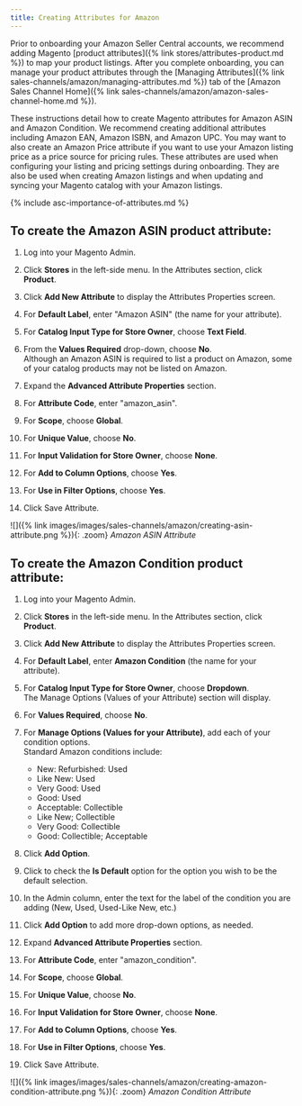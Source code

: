 ```yaml
---
title: Creating Attributes for Amazon
---
```



Prior to onboarding your Amazon Seller Central accounts, we recommend adding Magento [product attributes]({% link stores/attributes-product.md %}) to map your product listings. After you complete onboarding, you can manage your product attributes through the [Managing Attributes]({% link sales-channels/amazon/managing-attributes.md %}) tab of the [Amazon Sales Channel Home]({% link sales-channels/amazon/amazon-sales-channel-home.md %}).

These instructions detail how to create Magento attributes for Amazon ASIN and Amazon Condition. We recommend creating additional attributes including Amazon EAN, Amazon ISBN, and Amazon UPC. You may want to also create an Amazon Price attribute if you want to use your Amazon listing price as a price source for pricing rules. These attributes are used when configuring your listing and pricing settings during onboarding. They are also be used when creating Amazon listings and when updating and syncing your Magento catalog with your Amazon listings.

{% include asc-importance-of-attributes.md %}

## To create the Amazon ASIN product attribute:

1. Log into your Magento Admin.

1. Click **Stores** in the left-side menu. In the Attributes section, click **Product**.

1. Click **Add New Attribute** to display the Attributes Properties screen.

1. For **Default Label**, enter "Amazon ASIN" (the name for your attribute).

1. For **Catalog Input Type for Store Owner**, choose **Text Field**.

1. From the **Values Required** drop-down, choose **No**.
<br/>Although an Amazon ASIN is required to list a product on Amazon, some of your catalog products may not be listed on Amazon.

1. Expand the **Advanced Attribute Properties** section.

1. For **Attribute Code**, enter "amazon_asin".

1. For **Scope**, choose **Global**.

1. For **Unique Value**, choose **No**.

1. For **Input Validation for Store Owner**, choose **None**.

1. For **Add to Column Options**, choose **Yes**.

1. For **Use in Filter Options**, choose **Yes**.

1. Click <span class="btn">Save Attribute</span>.

![]({% link images/images/sales-channels/amazon/creating-asin-attribute.png %}){: .zoom}
_Amazon ASIN Attribute_

## To create the Amazon Condition product attribute:

1. Log into your Magento Admin.

1. Click **Stores** in the left-side menu. In the Attributes section, click **Product**.

1. Click **Add New Attribute** to display the Attributes Properties screen.

1. For **Default Label**, enter **Amazon Condition** (the name for your attribute).

1. For **Catalog Input Type for Store Owner**, choose **Dropdown**.
<br/>The Manage Options (Values of your Attribute) section will display.

1. For **Values Required**, choose **No**.

1. For **Manage Options (Values for your Attribute)**, add each of your condition options.
<br/>Standard Amazon conditions include:

    - New: Refurbished: Used
    - Like New: Used
    - Very Good: Used
    - Good: Used
    - Acceptable: Collectible
    - Like New; Collectible
    - Very Good: Collectible
    - Good: Collectible; Acceptable

1. Click **Add Option**.

1. Click to check the **Is Default** option for the option you wish to be the default selection.

1. In the Admin column, enter the text for the label of the condition you are adding (New, Used, Used-Like New, etc.)

1. Click **Add Option** to add more drop-down options, as needed.

1. Expand **Advanced Attribute Properties** section.

1. For **Attribute Code**, enter "amazon_condition".

1. For **Scope**, choose **Global**.

1. For **Unique Value**, choose **No**.

1. For **Input Validation for Store Owner**, choose **None**.

1. For **Add to Column Options**, choose **Yes**.

1. For **Use in Filter Options**, choose **Yes**.

1. Click <span class="btn">Save Attribute</span>.

![]({% link images/images/sales-channels/amazon/creating-amazon-condition-attribute.png %}){: .zoom}
_Amazon Condition Attribute_
